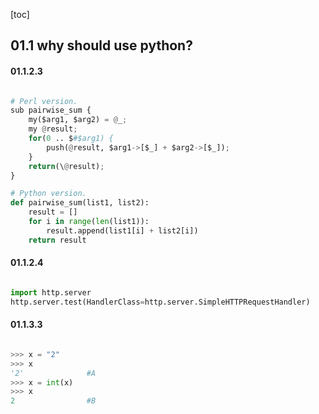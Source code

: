 [toc]

## 01.1 why should use python?
#### 01.1.2.3  
```python

# Perl version.
sub pairwise_sum {
    my($arg1, $arg2) = @_;
    my @result;
    for(0 .. $#$arg1) {
        push(@result, $arg1->[$_] + $arg2->[$_]);
    }
    return(\@result);
}

# Python version.
def pairwise_sum(list1, list2): 
    result = [] 
    for i in range(len(list1)): 
        result.append(list1[i] + list2[i]) 
    return result

```
#### 01.1.2.4  
```python

import http.server
http.server.test(HandlerClass=http.server.SimpleHTTPRequestHandler)

```
#### 01.1.3.3  
```python

>>> x = "2"
>>> x
'2'              #A
>>> x = int(x)
>>> x
2                #B


```